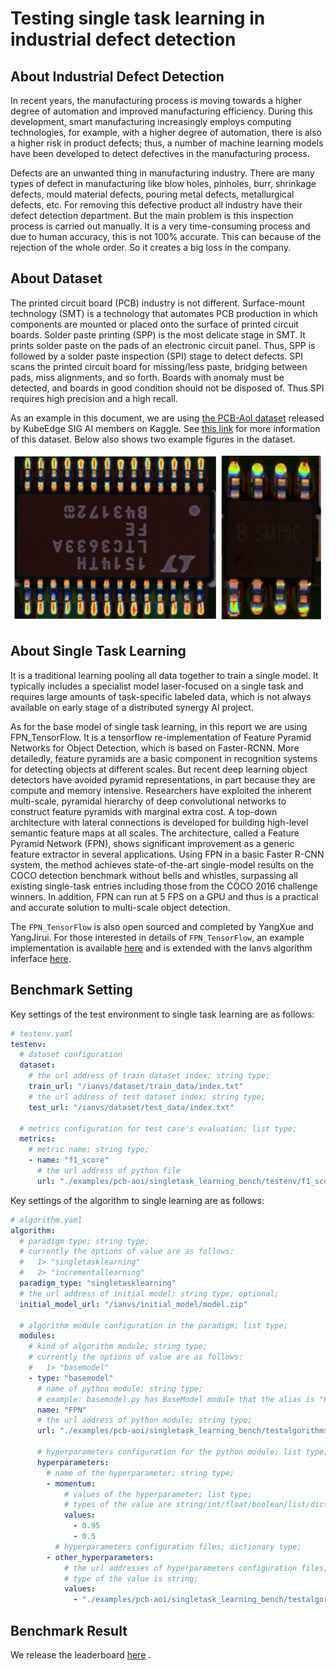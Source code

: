 # Testing single task learning in industrial defect detection

## About Industrial Defect Detection 

In recent years, the manufacturing process is moving towards a higher degree of automation and improved manufacturing efficiency. During this development, smart manufacturing increasingly employs computing technologies, for example, with a higher degree of automation, there is also a higher risk in product defects; thus, a number of machine learning models have been developed to detect defectives in the manufacturing process.  

Defects are an unwanted thing in manufacturing industry. There are many types of defect in manufacturing like blow holes, pinholes, burr, shrinkage defects, mould material defects, pouring metal defects, metallurgical defects, etc. For removing this defective product all industry have their defect detection department. But the main problem is this inspection process is carried out manually. It is a very time-consuming process and due to human accuracy, this is not 100\% accurate. This can because of the rejection of the whole order. So it creates a big loss in the company.


## About Dataset

The printed circuit board (PCB) industry is not different. Surface-mount technology (SMT) is a technology that automates PCB production in which components are mounted or placed onto the surface of printed circuit boards. Solder paste printing (SPP) is the most delicate stage in SMT. It prints solder paste on the pads of an electronic circuit panel. Thus, SPP is followed by a solder paste inspection (SPI) stage to detect defects. SPI scans the printed circuit board for missing/less paste, bridging between pads, miss alignments, and so forth. Boards with anomaly must be detected, and boards in good condition should not be disposed of. Thus SPI requires high precision and a high recall. 

As an example in this document, we are using [the PCB-AoI dataset](https://www.kaggle.com/datasets/kubeedgeianvs/pcb-aoi) released by KubeEdge SIG AI members on Kaggle. See [this link](../scenarios/industrial-defect-detection/pcb-aoi.md) for more information of this dataset. Below also shows two example figures in the dataset. 

![](images/PCB-AoI_example.png)

## About Single Task Learning
It is a traditional learning pooling all data together to train a single model. It typically includes a specialist model laser-focused on a single task and requires large amounts of task-specific labeled data, which is not always available on early stage of a distributed synergy AI project. 

As for the base model of single task learning, in this report we are using FPN_TensorFlow. It is a tensorflow re-implementation of Feature Pyramid Networks for Object Detection, which is based on Faster-RCNN. More detailedly, feature pyramids are a basic component in recognition systems for detecting objects at different scales. But recent deep learning object detectors have avoided pyramid representations, in part because they are compute and memory intensive. Researchers have exploited the inherent multi-scale, pyramidal hierarchy of deep convolutional networks to construct feature pyramids with marginal extra cost. A top-down architecture with lateral connections is developed for building high-level semantic feature maps at all scales. The architecture, called a Feature Pyramid Network (FPN), shows significant improvement as a generic feature extractor in several applications. Using FPN in a basic Faster R-CNN system, the method achieves state-of-the-art single-model results on the COCO detection benchmark without bells and whistles, surpassing all existing single-task entries including those from the COCO 2016 challenge winners. In addition, FPN can run at 5 FPS on a GPU and thus is a practical and accurate solution to multi-scale object detection. 

The ``FPN_TensorFlow`` is also open sourced and completed by YangXue and YangJirui. For those interested in details of ``FPN_TensorFlow``, an example implementation is available [here](https://github.com/DetectionTeamUCAS/FPN_Tensorflow) and is extended with the Ianvs algorithm inferface [here](https://github.com/kubeedge-sedna/FPN_Tensorflow).

## Benchmark Setting
Key settings of the test environment to single task learning are as follows: 
``` yaml
# testenv.yaml
testenv:
  # dataset configuration
  dataset:
    # the url address of train dataset index; string type;
    train_url: "/ianvs/dataset/train_data/index.txt"
    # the url address of test dataset index; string type;
    test_url: "/ianvs/dataset/test_data/index.txt"

  # metrics configuration for test case's evaluation; list type;
  metrics:
    # metric name; string type;
    - name: "f1_score"
      # the url address of python file
      url: "./examples/pcb-aoi/singletask_learning_bench/testenv/f1_score.py"
```

Key settings of the algorithm to single learning are as follows:

```yaml
# algorithm.yaml
algorithm:
  # paradigm type; string type;
  # currently the options of value are as follows:
  #   1> "singletasklearning"
  #   2> "incrementallearning"
  paradigm_type: "singletasklearning"
  # the url address of initial model; string type; optional;
  initial_model_url: "/ianvs/initial_model/model.zip"

  # algorithm module configuration in the paradigm; list type;
  modules:
    # kind of algorithm module; string type;
    # currently the options of value are as follows:
    #   1> "basemodel"
    - type: "basemodel"
      # name of python module; string type;
      # example: basemodel.py has BaseModel module that the alias is "FPN" for this benchmarking;
      name: "FPN"
      # the url address of python module; string type;
      url: "./examples/pcb-aoi/singletask_learning_bench/testalgorithms/fpn/basemodel.py"

      # hyperparameters configuration for the python module; list type;
      hyperparameters:
        # name of the hyperparameter; string type;
        - momentum:
            # values of the hyperparameter; list type;
            # types of the value are string/int/float/boolean/list/dictionary
            values:
              - 0.95
              - 0.5
          # hyperparameters configuration files; dictionary type;
        - other_hyperparameters:
            # the url addresses of hyperparameters configuration files; list type;
            # type of the value is string;
            values:
              - "./examples/pcb-aoi/singletask_learning_bench/testalgorithms/fpn/fpn_hyperparameter.yaml"

```

## Benchmark Result

We release the
leaderboard [here](../leaderboards/leaderboard-in-industrial-defect-detection-of-PCB-AoI/leaderboard-of-single-task-learning.md)
.